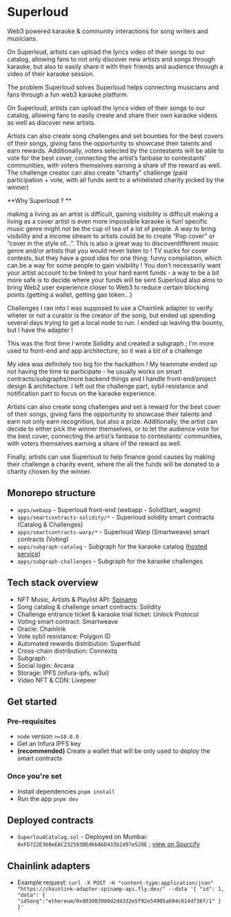 # Superloud
Web3 powered karaoke &amp; community interactions for song writers and musicians.

On Superloud, artists can upload the lyrics video of their songs to our catalog, allowing fans to not only discover new artists and songs through karaoke, but also to easily share it with their friends and audience through a video of their karaoke session.


The problem Superloud solves
Superloud helps connecting musicians and fans through a fun web3 karaoke platform.

On Superloud, artists can upload the lyrics video of their songs to our catalog, allowing fans to easily create and share their own karaoke videos as well as discover new artists.

Artists can also create song challenges and set bounties for the best covers of their songs, giving fans the opportunity to showcase their talents and earn rewards. Additionally, voters selected by the contestants will be able to vote for the best cover, connecting the artist’s fanbase to contestants’ communities, with voters themselves earning a share of the reward as well. The challenge creator can also create "charity" challenge (paid participation + vote, with all funds sent to a whitelisted charity picked by the winner)

**Why Superloud ? **

making a living as an artist is difficult, gaining visibility is difficult
making a living as a cover artist is even more impossible
karaoke is fun!
specific music genre might not be the cup of tea of a lot of people. A way to bring visibility and a income stream to artists could be to create “Pop cover” or “cover in the style of…”. This is also a great way to discoverdifferent music genre and/or artists that you would never listen to !
TV sucks for cover contests, but they have a good idea for one thing: funny compilation, which can be a way for some people to gain visibility !
You don’t necessarily want your artist account to be linked to your hard earnt funds - a way to be a bit more safe is to decide where your funds will be sent
Superloud also aims to bring Web2 user experience closer to Web3 to reduce certain blocking points (getting a wallet, getting gas token...)

Challenges I ran into
I was supposed to use a Chainlink adapter to verify wheter or not a curator is the creator of the song, but ended up spending several days trying to get a local node to run. I ended up leaving the bounty, but I have the adapter !

This was the first time I wrote Solidity and created a subgraph ; I'm more used to front-end and app architecture, so it was a
bit of a challenge

My idea was definitely too big for the hackathon ! My teammate ended up not having the time to participate - he usually works on smart contracts/subgraphs/more backend things and I handle front-end/project design & architecture. I left out the challenge part, sybil resistance and notification part to focus on the karaoke experience.

Artists can also create song challenges and set a reward for the best cover of their songs, giving fans the opportunity to showcase their talents and earn not only earn recognition, but also a prize.
Additionally, the artist can decide to either pick the winner themselves, or to let the audience vote for the best cover, connecting the artist’s fanbase to contestants’ communities, with voters themselves earning a share of the reward as well.

Finally, artists can use Superloud to help finance good causes by making their challenge a charity event, where the all the funds will be donated to a charity chosen by the winner.

## Monorepo structure

- `apps/webapp` - Superloud front-end (webapp - SolidStart, wagmi)
- `apps/smartcontracts-solidity/*` - Superloud solidity smart contracts (Catalog & Challenges)
- `apps/smartcontracts-warp/*` - Superloud Warp (Smartweave) smart contracts (Voting)
- `apps/subgraph-catalog` - Subgraph for the karaoke catalog ([hosted service](https://thegraph.com/hosted-service/subgraph/naomihauret/superloud-catalog-mumbai))
- `apps/subgraph-challenges` - Subgraph for the karaoke challenges

## Tech stack overview

- NFT Music, Artists & Playlist API: [Spinamp](https://dev.spinamp.xyz/)
- Song catalog & challenge smart contracts: Solidity
- Challenge entrance ticket & karaoke trial ticket: Unlock Protocol
- Voting smart contract: Smartweave
- Oracle: Chainlink
- Vote sybil resistance: Polygon ID
- Automated rewards distribution: Superfluid
- Cross-chain distribution: Connextq
- Subgraph:
- Social login: Arcana
- Storage: IPFS (infura-ipfs, w3ui)
- Video NFT & CDN: Livepeer

## Get started

### Pre-requisites

- `node` version `>=18.0.0`
- Get an Infura IPFS key
- **(recommended)** Create a wallet that will be only used to deploy the smart contracts

### Once you're set

- Install dependencies `pnpm install`
- Run the app `pnpm dev`

## Deployed contracts

- `SuperloudCatalog.sol` - Deployed on Mumbai: `0xFD722E360eEAC232593DEd6bAbD433b1d97e528E` ; [view on Sourcify](https://repo.sourcify.dev/contracts/full_match/80001/0xFD722E360eEAC232593DEd6bAbD433b1d97e528E/sources/project_/contracts/)

## Chainlink adapters

- Example request: `curl -X POST -H "content-type:application/json" "https://chainlink-adapter-spinamp-api.fly.dev/" --data '{ "id": 1, "data": { "idSong":"ethereum/0x003d03980d2d4332e5f92e54905a694c614df36f/1" } }'`
